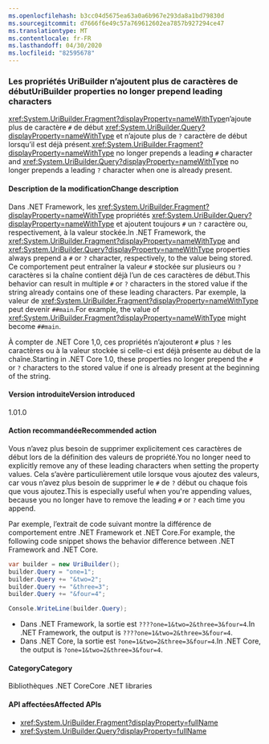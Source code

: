 ```yaml
---
ms.openlocfilehash: b3cc04d5675ea63a0a6b967e293da8a1bd79830d
ms.sourcegitcommit: d7666f6e49c57a769612602ea7857b927294ce47
ms.translationtype: MT
ms.contentlocale: fr-FR
ms.lasthandoff: 04/30/2020
ms.locfileid: "82595678"
---
```

### <a name="uribuilder-properties-no-longer-prepend-leading-characters"></a><span data-ttu-id="0f394-101">Les propriétés UriBuilder n’ajoutent plus de caractères de début</span><span class="sxs-lookup"><span data-stu-id="0f394-101">UriBuilder properties no longer prepend leading characters</span></span>

<span data-ttu-id="0f394-102"><xref:System.UriBuilder.Fragment?displayProperty=nameWithType>n’ajoute plus de caractère `#` de début <xref:System.UriBuilder.Query?displayProperty=nameWithType> et n’ajoute plus de `?` caractère de début lorsqu’il est déjà présent.</span><span class="sxs-lookup"><span data-stu-id="0f394-102"><xref:System.UriBuilder.Fragment?displayProperty=nameWithType> no longer prepends a leading `#` character and <xref:System.UriBuilder.Query?displayProperty=nameWithType> no longer prepends a leading `?` character when one is already present.</span></span>

#### <a name="change-description"></a><span data-ttu-id="0f394-103">Description de la modification</span><span class="sxs-lookup"><span data-stu-id="0f394-103">Change description</span></span>

<span data-ttu-id="0f394-104">Dans .NET Framework, les <xref:System.UriBuilder.Fragment?displayProperty=nameWithType> propriétés <xref:System.UriBuilder.Query?displayProperty=nameWithType> et ajoutent toujours `#` un `?` caractère ou, respectivement, à la valeur stockée.</span><span class="sxs-lookup"><span data-stu-id="0f394-104">In .NET Framework, the <xref:System.UriBuilder.Fragment?displayProperty=nameWithType> and <xref:System.UriBuilder.Query?displayProperty=nameWithType> properties always prepend a `#` or `?` character, respectively, to the value being stored.</span></span> <span data-ttu-id="0f394-105">Ce comportement peut entraîner la valeur `#` stockée sur plusieurs ou `?` caractères si la chaîne contient déjà l’un de ces caractères de début.</span><span class="sxs-lookup"><span data-stu-id="0f394-105">This behavior can result in multiple `#` or `?` characters in the stored value if the string already contains one of these leading characters.</span></span> <span data-ttu-id="0f394-106">Par exemple, la valeur de <xref:System.UriBuilder.Fragment?displayProperty=nameWithType> peut devenir `##main`.</span><span class="sxs-lookup"><span data-stu-id="0f394-106">For example, the value of <xref:System.UriBuilder.Fragment?displayProperty=nameWithType> might become `##main`.</span></span>

<span data-ttu-id="0f394-107">À compter de .NET Core 1,0, ces propriétés n’ajouteront `#` plus `?` les caractères ou à la valeur stockée si celle-ci est déjà présente au début de la chaîne.</span><span class="sxs-lookup"><span data-stu-id="0f394-107">Starting in .NET Core 1.0, these properties no longer prepend the `#` or `?` characters to the stored value if one is already present at the beginning of the string.</span></span>

#### <a name="version-introduced"></a><span data-ttu-id="0f394-108">Version introduite</span><span class="sxs-lookup"><span data-stu-id="0f394-108">Version introduced</span></span>

<span data-ttu-id="0f394-109">1.0</span><span class="sxs-lookup"><span data-stu-id="0f394-109">1.0</span></span>

#### <a name="recommended-action"></a><span data-ttu-id="0f394-110">Action recommandée</span><span class="sxs-lookup"><span data-stu-id="0f394-110">Recommended action</span></span>

<span data-ttu-id="0f394-111">Vous n’avez plus besoin de supprimer explicitement ces caractères de début lors de la définition des valeurs de propriété.</span><span class="sxs-lookup"><span data-stu-id="0f394-111">You no longer need to explicitly remove any of these leading characters when setting the property values.</span></span> <span data-ttu-id="0f394-112">Cela s’avère particulièrement utile lorsque vous ajoutez des valeurs, car vous n’avez plus besoin de supprimer le `#` de `?` début ou chaque fois que vous ajoutez.</span><span class="sxs-lookup"><span data-stu-id="0f394-112">This is especially useful when you're appending values, because you no longer have to remove the leading `#` or `?` each time you append.</span></span>

<span data-ttu-id="0f394-113">Par exemple, l’extrait de code suivant montre la différence de comportement entre .NET Framework et .NET Core.</span><span class="sxs-lookup"><span data-stu-id="0f394-113">For example, the following code snippet shows the behavior difference between .NET Framework and .NET Core.</span></span>

```csharp
var builder = new UriBuilder();
builder.Query = "one=1";
builder.Query += "&two=2";
builder.Query += "&three=3";
builder.Query += "&four=4";

Console.WriteLine(builder.Query);
```

- <span data-ttu-id="0f394-114">Dans .NET Framework, la sortie est `????one=1&two=2&three=3&four=4`.</span><span class="sxs-lookup"><span data-stu-id="0f394-114">In .NET Framework, the output is `????one=1&two=2&three=3&four=4`.</span></span>
- <span data-ttu-id="0f394-115">Dans .NET Core, la sortie est `?one=1&two=2&three=3&four=4`.</span><span class="sxs-lookup"><span data-stu-id="0f394-115">In .NET Core, the output is `?one=1&two=2&three=3&four=4`.</span></span>

#### <a name="category"></a><span data-ttu-id="0f394-116">Category</span><span class="sxs-lookup"><span data-stu-id="0f394-116">Category</span></span>

<span data-ttu-id="0f394-117">Bibliothèques .NET Core</span><span class="sxs-lookup"><span data-stu-id="0f394-117">Core .NET libraries</span></span>

#### <a name="affected-apis"></a><span data-ttu-id="0f394-118">API affectées</span><span class="sxs-lookup"><span data-stu-id="0f394-118">Affected APIs</span></span>

- <xref:System.UriBuilder.Fragment?displayProperty=fullName>
- <xref:System.UriBuilder.Query?displayProperty=fullName>

<!--

#### Affected APIs

- `T:System.UriBuilder.Fragment`
- `T:System.UriBuilder.Query`

-->
